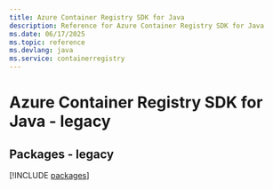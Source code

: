 ```yaml
---
title: Azure Container Registry SDK for Java
description: Reference for Azure Container Registry SDK for Java
ms.date: 06/17/2025
ms.topic: reference
ms.devlang: java
ms.service: containerregistry
---
```

# Azure Container Registry SDK for Java - legacy
## Packages - legacy
[!INCLUDE [packages](container-registry-index.md)]
